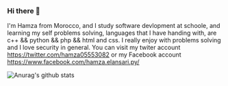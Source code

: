 ### Hi there 👋
I'm Hamza from Morocco, and I study software devlopment at schoole, and learning my self problems solving, languages that I have handing with, are c++ && python && php && html and css. I really enjoy with problems solving and I love security in general. You can visit my twiter account https://twitter.com/hamza05553082 or my Facebook account https://www.facebook.com/hamza.elansari.py/

![Anurag's github stats](https://github-readme-stats.vercel.app/api?username=hamza07-w&show_icons=true&theme=chartreuse-dark)

